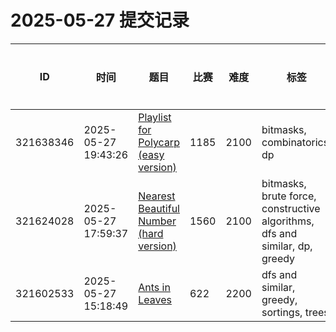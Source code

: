 # 2025-05-27 提交记录

 | ID | 时间 | 题目 | 比赛 | 难度 | 标签 | 结果 | 测试用例 | 运行时间 | 内存消耗 |
 |----|------|-----|-----|------|-----|------|---------|--------|----------|
 | 321638346 | 2025-05-27  19:43:26 | [Playlist for Polycarp (easy version)](https://codeforces.com/problemset/problem/1185/G1) | 1185 | 2100 | bitmasks, combinatorics, dp | OK | 109 | 77ms | 100KB |
 | 321624028 | 2025-05-27  17:59:37 | [Nearest Beautiful Number (hard version)](https://codeforces.com/problemset/problem/1560/F2) | 1560 | 2100 | bitmasks, brute force, constructive algorithms, dfs and similar, dp, greedy | OK | 34 | 140ms | 0KB |
 | 321602533 | 2025-05-27  15:18:49 | [Ants in Leaves](https://codeforces.com/problemset/problem/622/E) | 622 | 2200 | dfs and similar, greedy, sortings, trees | OK | 33 | 890ms | 55800KB |